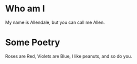 # Who am I
My name is Allendale, but you can call me Allen.

# Some Poetry
Roses are Red,
Violets are Blue,
I like peanuts,
and so do you.
